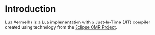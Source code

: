 # Introduction

Lua Vermelha is a [Lua](http://www.lua.org) implementation with a
Just-In-Time (JIT) compiler created using technology from the
[Eclipse OMR Project](https://github.com/eclipse/omr).
